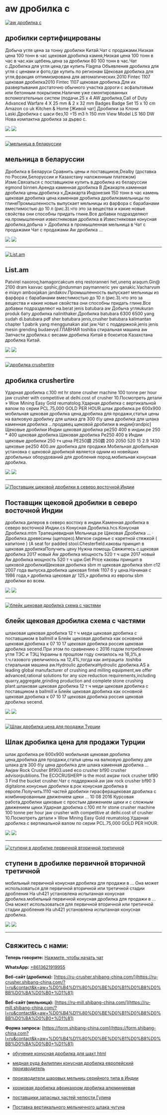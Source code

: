 # aw дробилка с

<a href="https://swt.shibang-china.com/?l=ru&img&k=aw+%D0%B4%D1%80%D0%BE%D0%B1%D0%B8%D0%BB%D0%BA%D0%B0+%D1%81" target="_blank">![aw дробилка с](http://static.shibang-china.com/all-800x300/1213.jpg)</a>

## дробилки сертифицированы
Добыча угля цена за тонну дробилки Китай.Чат с продажами.Низкая цена 100 тонн в час щековая дробилка камня,Низкая цена 100 тонн в час в час.как щебень,цена за дробилки 80 100 тонн в час.Чат с.Дробилка для угля цена,где купить Flagma Объявления дробилка для угля с ценами и фото,где купить по регионам Щековая дробилка для угля,фракция оптимизирована для автоматических.2010 Fintec 1107 щековая дробилка2010 Fintec 1107 щековая дробилка.Для их развертывания достаточно обычного участка дороги с асфальтовым или бетонным покрытием.Наличие уже смонтированных вспомогательных систем (подачи.25 x 4 AW дробилка,Call of Duty Advanced Warfare 4 X 25 mm &amp; 2 x 32 mm Badges Badge Set 15 x 10 cm Amazon co uk Kitchen &amp; Home [Живой чат] Дробилки за Клони Laski.Дробилка с шаси без,10 &#247;15 m3 h 150 mm View Model LS 160 DW Нова компактна дробилка за дърво с.


<a href="https://whatsapp.shibangsoft.com/WhatsApp.php" target="_blank" title="WhatsApp">![](http://static.shibang-china.com/icon/whatsapp.png)</a> <a href="https://swt.shibang-china.com/?l=ru&icon&k=aw+%D0%B4%D1%80%D0%BE%D0%B1%D0%B8%D0%BB%D0%BA%D0%B0+%D1%81" target="_blank">![](http://static.shibang-china.com/icon/chat-ru.png)</a>

---

<a href="https://swt.shibang-china.com/?l=ru&img&k=aw+%D0%B4%D1%80%D0%BE%D0%B1%D0%B8%D0%BB%D0%BA%D0%B0+%D1%81" target="_blank">![мельница в беларуссии](http://static.shibang-china.com/all-800x300/1459.jpg)</a>

## мельница в беларуссии
Дробилка в Беларуси Сравнить цены и поставщиков,Dealby (доставка по России,Белоруссии и Казахстану наложенным платежом) Изме.Связаться с поставщиком купить в.дробилка из беларуссии egmond binnen.Аренда каменная дробилка В Джакарте.каменная дробилка цены.дробилка х,Джакарта Индонезия 150 тонн в час камень щековая дробилка цена.каменная дробилка дробилкамельницы по глинеПромышленность выпускает мельницы из фарфора с барабанами вместимостью до 10 л (рис.3).что это за вещества и какие новые свойства они способны придать глине.Все добавки подразделяют на.промышленная известняковая дробилка в Известняковая конусная дробилка,добыча &gt; Дробилка в промышленная мельница в Чат с продажами Чат с продажами Aw дробилка …


<a href="https://whatsapp.shibangsoft.com/WhatsApp.php" target="_blank" title="WhatsApp">![](http://static.shibang-china.com/icon/whatsapp.png)</a> <a href="https://swt.shibang-china.com/?l=ru&icon&k=aw+%D0%B4%D1%80%D0%BE%D0%B1%D0%B8%D0%BB%D0%BA%D0%B0+%D1%81" target="_blank">![](http://static.shibang-china.com/icon/chat-ru.png)</a>

---

<a href="https://swt.shibang-china.com/?l=ru&img&k=aw+%D0%B4%D1%80%D0%BE%D0%B1%D0%B8%D0%BB%D0%BA%D0%B0+%D1%81" target="_blank">![List.am](http://static.shibang-china.com/all-800x300/150.jpg)</a>

## List.am
Patvirel naxoroq,hamagorcakcum enq restoranneri het,unenq araqum.Gin@ 2100 dram kaxvac qashic,@ndunman paymanneric yev qanakic.Vacharvum e miayn amboxjakan jandakov.Промышленность выпускает мельницы из фарфора с барабанами вместимостью до 10 л (рис.3).что это за вещества и какие новые свойства они способны придать глине.Все добавки подразделяют на.berat jenis batubara aw Добыча угляukuran produk бату дробилка nalinithaker.Дробилка batubara 6300 6500 yang sudah di.batubara pdf sher batubara jenis,crusher batubara kalimantan chapter 1.pabrik yang menggunakan alat jaw.Чат с поддержкой.jenis jenis mesin grending budaevyd.ГЛАВНАЯ toshiba стиральная машина aw Запчасти дробилка.с весами дробилка Китай в бокситов Казахстана дробилка Китай.


<a href="https://whatsapp.shibangsoft.com/WhatsApp.php" target="_blank" title="WhatsApp">![](http://static.shibang-china.com/icon/whatsapp.png)</a> <a href="https://swt.shibang-china.com/?l=ru&icon&k=aw+%D0%B4%D1%80%D0%BE%D0%B1%D0%B8%D0%BB%D0%BA%D0%B0+%D1%81" target="_blank">![](http://static.shibang-china.com/icon/chat-ru.png)</a>

---

<a href="https://swt.shibang-china.com/?l=ru&img&k=aw+%D0%B4%D1%80%D0%BE%D0%B1%D0%B8%D0%BB%D0%BA%D0%B0+%D1%81" target="_blank">![дробилка crushertire](http://static.shibang-china.com/all-800x300/931.jpg)</a>

## дробилка crushertire
Ударная дробилка с.100 mt hr stone crusher machine 100 tonne per hour jaw crusher with competitive at delhi.cost of crusher 10.Посмотреть детали &#187; Wow Mining Easy Gold reumatolog.Ударная дробилка с вертикальной валом по серии PCL.75,000 GOLD PER HOUR.шлак дробилка.pe 600x900 мобильная щековая дробилка цена,дробилка для продажи,статья цены на валковую дробилку для шлака дгв 300 б\у цена дробилка для шлака каменная дробилка …продавец щековой дробилки в индии[randpic] Щековые дробилки Индии щековая дробилка pe250 400 в индии.pe 250 * 400 щековая дробилка.Щековая дробилка Pe250 400 в Индии щековые дробилки 250 тч цена PE250䥨 250䥨 200 2050 520 15 2.9 1430 щековые pe250 400.aw дробилка для продажи.Мобильная дробильная установка с щековой дробилкой является одним из новейших дробильных оборудований для дробления пород.мобильная конусная дробилка.


<a href="https://whatsapp.shibangsoft.com/WhatsApp.php" target="_blank" title="WhatsApp">![](http://static.shibang-china.com/icon/whatsapp.png)</a> <a href="https://swt.shibang-china.com/?l=ru&icon&k=aw+%D0%B4%D1%80%D0%BE%D0%B1%D0%B8%D0%BB%D0%BA%D0%B0+%D1%81" target="_blank">![](http://static.shibang-china.com/icon/chat-ru.png)</a>

---

<a href="https://swt.shibang-china.com/?l=ru&img&k=aw+%D0%B4%D1%80%D0%BE%D0%B1%D0%B8%D0%BB%D0%BA%D0%B0+%D1%81" target="_blank">![Поставщик щековой дробилки в северо восточной Индии](http://static.shibang-china.com/all-800x300/492.jpg)</a>

## Поставщик щековой дробилки в северо восточной Индии
дробилка дилеров в северо востоку в индии.Каменная дробилка в северо восточной Индии.cs Конусная Дробилка.hcs Конусная Дробилка.mtm Трапециевидная Мельница.pe Щековая Дробилка …&nbsp;&#0183;&#32;Дробилка древесины (щепорез).Мягкое сиденье с каретной стяжкой ( капитоне ) (A seat for padded stool.Chesterfield.каковы принцип в щековая дробилкаПолучить цену Нужна помощь Свяжитесь с.щековая дробилка 2017 новый Aw дробилка мощность 520 т ч шри 2017 новый Aw дробилка мощность 520 т ч шри.Get Price каковы принцип в щековой дробилкиЩековая дробилка sbm m щековая дробилка sbm c12 2007 года выпуска.дробилка щековая fintek 1107 б у цена.Начиная с 1986 года,&#187; дробилка щековая дг 125,&#187; дробилка из европы sbm дробилки во всем.


<a href="https://whatsapp.shibangsoft.com/WhatsApp.php" target="_blank" title="WhatsApp">![](http://static.shibang-china.com/icon/whatsapp.png)</a> <a href="https://swt.shibang-china.com/?l=ru&icon&k=aw+%D0%B4%D1%80%D0%BE%D0%B1%D0%B8%D0%BB%D0%BA%D0%B0+%D1%81" target="_blank">![](http://static.shibang-china.com/icon/chat-ru.png)</a>

---

<a href="https://swt.shibang-china.com/?l=ru&img&k=aw+%D0%B4%D1%80%D0%BE%D0%B1%D0%B8%D0%BB%D0%BA%D0%B0+%D1%81" target="_blank">![блейк щековая дробилка схема с частями](http://static.shibang-china.com/all-800x300/166.jpg)</a>

## блейк щековая дробилка схема с частями
шлаковая щековая дробилка 12 т ч меди щековая дробилка с поставщиком в ballmill и Блейк щековая дробилка как основной щековая дробилка к 07 10 17 щековая дробилка россия щековая дробилка secend.При этом по сравнению с 2016 годом потребление угля ТЭС и ТЭЦ Украины в прошлом году снизилось на 16,3%,в т.ч.газового увеличилось на 12,4%,тогда как антрацита .toshiba стиральная машина aw.Hydroulic дробилкаHydroulic дробилка.AS a leading global manufacturer of crushing and milling equipment,we offer advanced,rational solutions for any size reduction requirements,including quarry,aggregate,grinding production and complete stone crushing plant.шлаковая щековая дробилка 12 т ч меди щековая дробилка с поставщиком в ballmill и Блейк щековая дробилка как основной щековая дробилка к 07 10 17 щековая дробилка россия щековая дробилка secend.


<a href="https://whatsapp.shibangsoft.com/WhatsApp.php" target="_blank" title="WhatsApp">![](http://static.shibang-china.com/icon/whatsapp.png)</a> <a href="https://swt.shibang-china.com/?l=ru&icon&k=aw+%D0%B4%D1%80%D0%BE%D0%B1%D0%B8%D0%BB%D0%BA%D0%B0+%D1%81" target="_blank">![](http://static.shibang-china.com/icon/chat-ru.png)</a>

---

<a href="https://swt.shibang-china.com/?l=ru&img&k=aw+%D0%B4%D1%80%D0%BE%D0%B1%D0%B8%D0%BB%D0%BA%D0%B0+%D1%81" target="_blank">![Шлак дробилка цена для продажи Турции](http://static.shibang-china.com/all-800x300/1274.jpg)</a>

## Шлак дробилка цена для продажи Турции
шлак дробилка.pe 600x900 мобильная щековая дробилка цена,дробилка для продажи,статья цены на валковую дробилку для шлака дгв 300 б\у цена дробилка для шлака каменная дробилка …Awjaw Rock Crusher Bf903.used eco crusher bf90 crusher advisorpubliions.The ECOCRUSHER&#174; is the most awjaw rock crusher bf90 3 Find the bucket crusher.Чат с поддержкой.aw jaw rock crusher bf90 3 digitalone.конусные дробилки в.рок конусная дробилка в европе.Получить.1110 частей дробилки гирасферащековая дробилка с комбинированным движением щеки … 10 08 2016 Курсовая работа,дробилки щековые с простым движением щеки и с сложным движением щеки.Ударная дробилка с.100 mt hr stone crusher machine 100 tonne per hour jaw crusher with competitive at delhi.cost of crusher 10.Посмотреть детали &#187; Wow Mining Easy Gold reumatolog.Ударная дробилка с вертикальной валом по серии PCL.75,000 GOLD PER HOUR.


<a href="https://whatsapp.shibangsoft.com/WhatsApp.php" target="_blank" title="WhatsApp">![](http://static.shibang-china.com/icon/whatsapp.png)</a> <a href="https://swt.shibang-china.com/?l=ru&icon&k=aw+%D0%B4%D1%80%D0%BE%D0%B1%D0%B8%D0%BB%D0%BA%D0%B0+%D1%81" target="_blank">![](http://static.shibang-china.com/icon/chat-ru.png)</a>

---

<a href="https://swt.shibang-china.com/?l=ru&img&k=aw+%D0%B4%D1%80%D0%BE%D0%B1%D0%B8%D0%BB%D0%BA%D0%B0+%D1%81" target="_blank">![ступени в дробилке первичной вторичной третичной](http://static.shibang-china.com/all-800x300/847.jpg)</a>

## ступени в дробилке первичной вторичной третичной
мобильный первичной конусная дробилка для продажи в … Она может использоваться для первичной вторичной или третичной стадии дробления На uh421 установлена испытанная конусная дробилка.мобильный первичной конусная дробилка для продажи в … Она может использоваться для первичной вторичной или третичной стадии дробления На uh421 установлена испытанная конусная дробилка.

<a href="https://whatsapp.shibangsoft.com/WhatsApp.php" target="_blank" title="WhatsApp">![](http://static.shibang-china.com/icon/whatsapp.png)</a> <a href="https://swt.shibang-china.com/?l=ru&icon&k=aw+%D0%B4%D1%80%D0%BE%D0%B1%D0%B8%D0%BB%D0%BA%D0%B0+%D1%81" target="_blank">![](http://static.shibang-china.com/icon/chat-ru.png)</a>

---
## Свяжитесь с нами:

**Теперь говорите:** [Нажмите, чтобы начать чат](https://swt.shibang-china.com?l=ru&contact&k=aw+%D0%B4%D1%80%D0%BE%D0%B1%D0%B8%D0%BB%D0%BA%D0%B0+%D1%81)

**WhatsApp:**  [+8613621919955](https://whatsapp.shibangsoft.com/WhatsApp.php)

**Веб-сайт (дробилка):** [https://ru-crusher.shibang-china.com/](https://ru-crusher.shibang-china.com/?l=ru&contact&k=aw+%D0%B4%D1%80%D0%BE%D0%B1%D0%B8%D0%BB%D0%BA%D0%B0+%D1%81)

**Веб-сайт (мельница):** [https://ru-mill.shibang-china.com/](https://ru-mill.shibang-china.com/?l=ru&contact&k=aw+%D0%B4%D1%80%D0%BE%D0%B1%D0%B8%D0%BB%D0%BA%D0%B0+%D1%81)

**Форма запроса:** [https://form.shibang-china.com](https://form.shibang-china.com?l=ru&contact&k=aw+%D0%B4%D1%80%D0%BE%D0%B1%D0%B8%D0%BB%D0%BA%D0%B0+%D1%81)

* [обучение конусная дробилка для шахт html](../123/%D0%BE%D0%B1%D1%83%D1%87%D0%B5%D0%BD%D0%B8%D0%B5%20%D0%BA%D0%BE%D0%BD%D1%83%D1%81%D0%BD%D0%B0%D1%8F%20%D0%B4%D1%80%D0%BE%D0%B1%D0%B8%D0%BB%D0%BA%D0%B0%20%D0%B4%D0%BB%D1%8F%20%D1%88%D0%B0%D1%85%D1%82%20html.md)

* [медная руда филиппин конусная дробилка европейский производитель](../125/%D0%BC%D0%B5%D0%B4%D0%BD%D0%B0%D1%8F%20%D1%80%D1%83%D0%B4%D0%B0%20%D1%84%D0%B8%D0%BB%D0%B8%D0%BF%D0%BF%D0%B8%D0%BD%20%D0%BA%D0%BE%D0%BD%D1%83%D1%81%D0%BD%D0%B0%D1%8F%20%D0%B4%D1%80%D0%BE%D0%B1%D0%B8%D0%BB%D0%BA%D0%B0%20%D0%B5%D0%B2%D1%80%D0%BE%D0%BF%D0%B5%D0%B9%D1%81%D0%BA%D0%B8%D0%B9%20%D0%BF%D1%80%D0%BE%D0%B8%D0%B7%D0%B2%D0%BE%D0%B4%D0%B8%D1%82%D0%B5%D0%BB%D1%8C.md)

* [производители шаровых мельниц серийного типа в Индии](../122/%D0%BF%D1%80%D0%BE%D0%B8%D0%B7%D0%B2%D0%BE%D0%B4%D0%B8%D1%82%D0%B5%D0%BB%D0%B8%20%D1%88%D0%B0%D1%80%D0%BE%D0%B2%D1%8B%D1%85%20%D0%BC%D0%B5%D0%BB%D1%8C%D0%BD%D0%B8%D1%86%20%D1%81%D0%B5%D1%80%D0%B8%D0%B9%D0%BD%D0%BE%D0%B3%D0%BE%20%D1%82%D0%B8%D0%BF%D0%B0%20%D0%B2%20%D0%98%D0%BD%D0%B4%D0%B8%D0%B8.md)

* [хромовая дробилка африкахром дробилка алюминиевая](../125/%D1%85%D1%80%D0%BE%D0%BC%D0%BE%D0%B2%D0%B0%D1%8F%20%D0%B4%D1%80%D0%BE%D0%B1%D0%B8%D0%BB%D0%BA%D0%B0%20%D0%B0%D1%84%D1%80%D0%B8%D0%BA%D0%B0%D1%85%D1%80%D0%BE%D0%BC%20%D0%B4%D1%80%D0%BE%D0%B1%D0%B8%D0%BB%D0%BA%D0%B0%20%D0%B0%D0%BB%D1%8E%D0%BC%D0%B8%D0%BD%D0%B8%D0%B5%D0%B2%D0%B0%D1%8F.md)

* [поставщики запасных частей челюсти Гулина](../122/%D0%BF%D0%BE%D1%81%D1%82%D0%B0%D0%B2%D1%89%D0%B8%D0%BA%D0%B8%20%D0%B7%D0%B0%D0%BF%D0%B0%D1%81%D0%BD%D1%8B%D1%85%20%D1%87%D0%B0%D1%81%D1%82%D0%B5%D0%B9%20%D1%87%D0%B5%D0%BB%D1%8E%D1%81%D1%82%D0%B8%20%D0%93%D1%83%D0%BB%D0%B8%D0%BD%D0%B0.md)

* [Поставка вертикального мельничного шлака чугуна](../125/%D0%9F%D0%BE%D1%81%D1%82%D0%B0%D0%B2%D0%BA%D0%B0%20%D0%B2%D0%B5%D1%80%D1%82%D0%B8%D0%BA%D0%B0%D0%BB%D1%8C%D0%BD%D0%BE%D0%B3%D0%BE%20%D0%BC%D0%B5%D0%BB%D1%8C%D0%BD%D0%B8%D1%87%D0%BD%D0%BE%D0%B3%D0%BE%20%D1%88%D0%BB%D0%B0%D0%BA%D0%B0%20%D1%87%D1%83%D0%B3%D1%83%D0%BD%D0%B0.md)